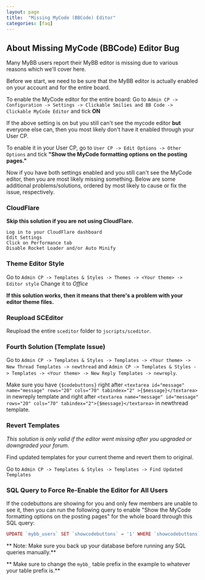 ```yaml
---
layout: page
title:  "Missing MyCode (BBCode) Editor"
categories: [faq]
---
```


## About Missing MyCode (BBCode) Editor Bug

Many MyBB users report their MyBB editor is missing due to various reasons which we'll cover here.

Before we start, we need to be sure that the MyBB editor is actually enabled on your account and for the entire board.

To enable the MyCode editor for the entire board: Go to `Admin CP -> Configuration -> Settings -> Clickable Smilies and BB Code -> Clickable MyCode Editor` and tick **ON**

If the above setting is on but you still can't see the mycode editor **but** everyone else can, then you most likely don't have it enabled through your User CP.

To enable it in your User CP, go to `User CP -> Edit Options -> Other Options` and tick **"Show the MyCode formatting options on the posting pages."**

Now if you have both settings enabled and you still can't see the MyCode editor, then you are most likely missing something. Below are some additional problems/solutions, ordered by most likely to cause or fix the issue, respectively.

### CloudFlare

**Skip this solution if you are not using CloudFlare.**

    Log in to your CloudFlare dashboard
    Edit Settings
    Click on Performance tab
    Disable Rocket Loader and/or Auto Minify

### Theme Editor Style

Go to `Admin CP -> Templates & Styles -> Themes -> <Your theme> -> Editor style` Change it to *Office*

**If this solution works, then it means that there's a problem with your editor theme files.**

### Reupload SCEditor

Reupload the entire `sceditor` folder to `jscripts/sceditor`.

### Fourth Solution (Template Issue)

Go to `Admin CP -> Templates & Styles -> Templates -> <Your theme> -> New Thread Templates -> newthread` and `Admin CP -> Templates & Styles -> Templates -> <Your theme> -> New Reply Templates -> newreply`.

Make sure you have `{$codebuttons}` right after `<textarea id="message" name="message" rows="20" cols="70" tabindex="2" >{$message}</textarea>` in newreply template and right after `<textarea name="message" id="message" rows="20" cols="70" tabindex="2">{$message}</textarea>` in newthread template.

### Revert Templates

*This solution is only valid if the editor went missing after you upgraded or downgraded your forum.*

Find updated templates for your current theme and revert them to original.

Go to `Admin CP -> Templates & Styles -> Templates -> Find Updated Templates`

### SQL Query to Force Re-Enable the Editor for All Users

If the codebuttons are showing for you and only few members are unable to see it, then you can run the following query to enable "Show the MyCode formatting options on the posting pages" for the whole board through this SQL query:

```php
UPDATE `mybb_users` SET `showcodebuttons` = '1' WHERE `showcodebuttons` = '0'
```
** Note: Make sure you back up your database before running any SQL queries manually.**

** Make sure to change the `mybb_` table prefix in the example to whatever your table prefix is.**
